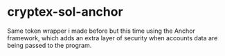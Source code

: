 # cryptex-sol-anchor
Same token wrapper i made before but this time using the Anchor framework, which adds an extra layer of security when accounts data are being passed to the program.
